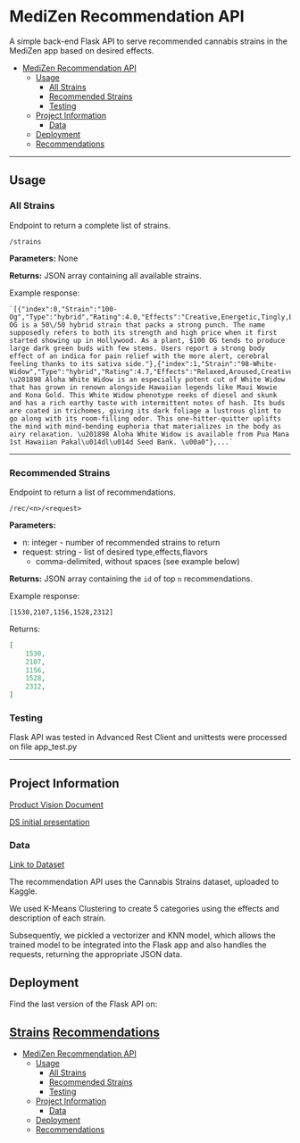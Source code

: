 # MediZen Recommendation API

A simple back-end Flask API to serve recommended cannabis strains in the MediZen app
based on desired effects.

- [MediZen Recommendation API](#medizen-recommendation-api)
  - [Usage](#usage)
    - [All Strains](#all-strains)
    - [Recommended Strains](#recommended-strains)
    - [Testing](#testing)
  - [Project Information](#project-information)
    - [Data](#data)
  - [Deployment](#deployment)
  - [Recommendations](#recommendations)

---

## Usage

### All Strains

Endpoint to return a complete list of strains.

    /strains

**Parameters:** None

**Returns:** JSON array containing all available strains.

Example response:

    `[{"index":0,"Strain":"100-Og","Type":"hybrid","Rating":4.0,"Effects":"Creative,Energetic,Tingly,Euphoric,Relaxed","Flavor":"Earthy,Sweet,Citrus","Description":"$100 OG is a 50\/50 hybrid strain that packs a strong punch. The name supposedly refers to both its strength and high price when it first started showing up in Hollywood. As a plant, $100 OG tends to produce large dark green buds with few stems. Users report a strong body effect of an indica for pain relief with the more alert, cerebral feeling thanks to its sativa side."},{"index":1,"Strain":"98-White-Widow","Type":"hybrid","Rating":4.7,"Effects":"Relaxed,Aroused,Creative,Happy,Energetic","Flavor":"Flowery,Violet,Diesel","Description":"The \u201898 Aloha White Widow is an especially potent cut of White Widow that has grown in renown alongside Hawaiian legends like Maui Wowie and Kona Gold. This White Widow phenotype reeks of diesel and skunk and has a rich earthy taste with intermittent notes of hash. Its buds are coated in trichomes, giving its dark foliage a lustrous glint to go along with its room-filling odor. This one-hitter-quitter uplifts the mind with mind-bending euphoria that materializes in the body as airy relaxation. \u201898 Aloha White Widow is available from Pua Mana 1st Hawaiian Pakal\u014dl\u014d Seed Bank. \u00a0"},...`

---

### Recommended Strains

Endpoint to return a list of recommendations.

    /rec/<n>/<request>

**Parameters:**

- n: integer - number of recommended strains to return
- request: string - list of desired type,effects,flavors
  - comma-delimited, without spaces (see example below)

**Returns:** JSON array containing the `id` of top `n` recommendations.

Example response:

   `[1530,2107,1156,1528,2312]`

Returns:

```json
[
    1530,
    2107,
    1156,
    1528,
    2312,
]
```

### Testing

Flask API was tested in Advanced Rest Client and unittests were processed on file app_test.py

---

## Project Information

[Product Vision Document](https://www.notion.so/meds/Product-Vision-3bad180a0bc24c09b27d1b9c4f30c4ba)

[DS initial presentation](https://drive.google.com/file/d/1SWlKu2PWBgG7bUC-hGwdAX8NGLoWuYiA/view?usp=sharing)

### Data

[Link to Dataset](https://www.kaggle.com/kingburrito666/cannabis-strains)

The recommendation API uses the Cannabis Strains dataset, uploaded to Kaggle.

We used K-Means Clustering to create 5 categories using the effects and description of
each strain.

Subsequently, we pickled a vectorizer and KNN model, which allows the trained model to be
integrated into the Flask app and also handles the requests, returning the appropriate JSON data.

## Deployment

Find the last version of the Flask API on:

[Strains](https://medizen-ds.herokuapp.com/strains)
[Recommendations](https://medizen-ds.herokuapp.com/rec/5/indica,energetic,talkative,euphoric,creative,focused,orange,tangy,sweet)
---

- [MediZen Recommendation API](#medizen-recommendation-api)
  - [Usage](#usage)
    - [All Strains](#all-strains)
    - [Recommended Strains](#recommended-strains)
    - [Testing](#testing)
  - [Project Information](#project-information)
    - [Data](#data)
  - [Deployment](#deployment)
  - [Recommendations](#recommendations)
